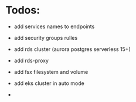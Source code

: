 # Todos:

- add services names to endpoints

- add security groups rulles

- add rds cluster (aurora postgres serverless 15+)

- add rds-proxy

- add fsx filesystem and volume

- add eks cluster in auto mode

-
